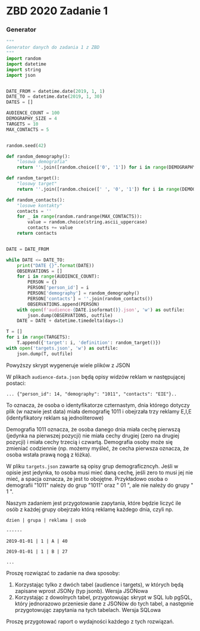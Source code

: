 
# ZBD 2020 Zadanie 1

### Generator


```python
"""
Generator danych do zadania 1 z ZBD
"""
import random
import datetime
import string
import json


DATE_FROM = datetime.date(2019, 1, 1)
DATE_TO = datetime.date(2019, 1, 30)
DATES = []

AUDIENCE_COUNT = 100
DEMOGRAPHY_SIZE = 4
TARGETS = 10
MAX_CONTACTS = 5


random.seed(42)

def random_demography():
    "losowa demografia"
    return ''.join([random.choice(['0', '1']) for i in range(DEMOGRAPHY_SIZE)])

def random_target():
    "losowy target"
    return ''.join([random.choice([' ', '0', '1']) for i in range(DEMOGRAPHY_SIZE)])

def random_contacts():
    "losowe kontakty"
    contacts = ''
    for _ in range(random.randrange(MAX_CONTACTS)):
        value = random.choice(string.ascii_uppercase)
        contacts += value
    return contacts


DATE = DATE_FROM

while DATE <= DATE_TO:
    print("DATE {}".format(DATE))
    OBSERVATIONS = []
    for i in range(AUDIENCE_COUNT):
        PERSON = {}
        PERSON['person_id'] = i
        PERSON['demography'] = random_demography()
        PERSON['contacts'] = ''.join(random_contacts())
        OBSERVATIONS.append(PERSON)
    with open(f'audience-{DATE.isoformat()}.json', 'w') as outfile:
        json.dump(OBSERVATIONS, outfile)
    DATE = DATE + datetime.timedelta(days=1)

T = []
for i in range(TARGETS):
    T.append({'target': i, 'definition': random_target()})
with open('targets.json', 'w') as outfile:
    json.dump(T, outfile)
```


Powyższy skrypt wygeneruje wiele plików z JSON

W plikach `audience-data.json` będą opisy widzów reklam w następującej postaci:
```
... {"person_id": 14, "demography": "1011", "contacts": "EIE"}..
```

To oznacza, że osoba o identyfikatorze czternastym, dnia którego dotyczy plik (w nazwie jest data) miała demografię 1011 i obejrzała trzy reklamy E,I,E (identyfikatory reklam są jednoliterowe)

Demografia 1011 oznacza, że osoba danego dnia miała cechę pierwszą (jedynka na pierwszej pozycji) nie miała cechy drugiej (zero na drugiej pozycji) i miała cechy trzecią i czwartą. Demografia osoby może się zmieniać codziennie (np. możemy myśleć, że cecha pierwsza oznacza, że osoba wstała prawą nogą z łóżka).

W pliku `targets.json` zawarte są opisy grup demograficzncyh. Jeśli w opisie jest jedynka, to osoba musi mieć daną cechę, jeśli zero to musi jej nie mieć, a spacja oznacza, że jest to obojętne. Przykładowo osoba o demografii "1011" należy do grup "1011" oraz " 01 ", ale nie należy do grupy " 1  ".

Naszym zadaniem jest przygotowanie zapytania, które będzie liczyć ile osób z każdej grupy obejrzało którą reklamę każdego dnia, czyli np.


```
dzien | grupa | reklama | osob

------

2019-01-01 | 1 | A | 40

2019-01-01 | 1 | B | 27

...
```


Proszę rozwiązać to zadanie na dwa sposoby:
1. Korzystając tylko z dwóch tabel (audience i targets), w których będą zapisane wprost JSONy (typ jsonb). Wersja JSONowa
2. Korzystając z dowolnych tabel, przygotowując skrypt w SQL lub pgSQL, który jednorazowo przeniesie dane z JSONów do tych tabel, a następnie przygotowując zapytania na tych tabelach. Wersja SQLowa

Proszę przygotować raport o wydajności każdego z tych rozwiązań.

